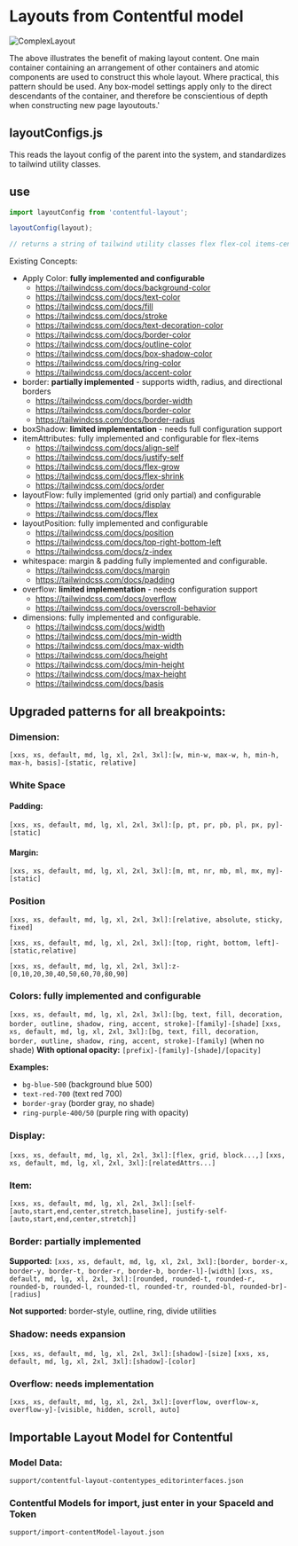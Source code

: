 # Layouts from Contentful model
![ComplexLayout](https://github.com/user-attachments/assets/e9a67bc5-8342-4f19-aa97-57b9668eaee0)

The above illustrates the benefit of making layout content. One main container containing an arrangement of other containers and atomic components are used to construct this whole layout. Where practical, this pattern should be used. Any box-model settings apply only to the direct descendants of the container, and therefore be conscientious of depth when constructing new page layoutouts.'

## layoutConfigs.js
This reads the layout config of the parent into the system, and standardizes to tailwind utility classes. 

## use
```js
import layoutConfig from 'contentful-layout';

layoutConfig(layout);

// returns a string of tailwind utility classes flex flex-col items-center justify-center....
```
Existing Concepts:
* Apply Color: **fully implemented and configurable**
  * https://tailwindcss.com/docs/background-color
  * https://tailwindcss.com/docs/text-color
  * https://tailwindcss.com/docs/fill
  * https://tailwindcss.com/docs/stroke
  * https://tailwindcss.com/docs/text-decoration-color
  * https://tailwindcss.com/docs/border-color
  * https://tailwindcss.com/docs/outline-color
  * https://tailwindcss.com/docs/box-shadow-color
  * https://tailwindcss.com/docs/ring-color
  * https://tailwindcss.com/docs/accent-color
* border: **partially implemented** - supports width, radius, and directional borders
  * https://tailwindcss.com/docs/border-width
  * https://tailwindcss.com/docs/border-color
  * https://tailwindcss.com/docs/border-radius
* boxShadow: **limited implementation** - needs full configuration support
* itemAttributes: fully implemented and configurable for flex-items
  * https://tailwindcss.com/docs/align-self
  * https://tailwindcss.com/docs/justify-self
  * https://tailwindcss.com/docs/flex-grow
  * https://tailwindcss.com/docs/flex-shrink
  * https://tailwindcss.com/docs/order
* layoutFlow: fully implemented (grid only partial) and configurable
  * https://tailwindcss.com/docs/display
  * https://tailwindcss.com/docs/flex
* layoutPosition: fully implemented and configurable
  * https://tailwindcss.com/docs/position
  * https://tailwindcss.com/docs/top-right-bottom-left
  * https://tailwindcss.com/docs/z-index
* whitespace: margin & padding fully implemented and configurable.
  * https://tailwindcss.com/docs/margin
  * https://tailwindcss.com/docs/padding
* overflow: **limited implementation** - needs configuration support
  * https://tailwindcss.com/docs/overflow
  * https://tailwindcss.com/docs/overscroll-behavior
* dimensions: fully implemented and configurable.
  * https://tailwindcss.com/docs/width
  * https://tailwindcss.com/docs/min-width
  * https://tailwindcss.com/docs/max-width
  * https://tailwindcss.com/docs/height
  * https://tailwindcss.com/docs/min-height
  * https://tailwindcss.com/docs/max-height
  * https://tailwindcss.com/docs/basis

## Upgraded patterns for all breakpoints:

### Dimension:
`[xxs, xs, default, md, lg, xl, 2xl, 3xl]:[w, min-w, max-w, h, min-h, max-h, basis]-[static, relative]`

### White Space
####  Padding:
`[xxs, xs, default, md, lg, xl, 2xl, 3xl]:[p, pt, pr, pb, pl, px, py]-[static]`

####  Margin:
`[xxs, xs, default, md, lg, xl, 2xl, 3xl]:[m, mt, nr, mb, ml, mx, my]-[static]`

### Position
`[xxs, xs, default, md, lg, xl, 2xl, 3xl]:[relative, absolute, sticky, fixed]`

`[xxs, xs, default, md, lg, xl, 2xl, 3xl]:[top, right, bottom, left]-[static,relative]`

`[xxs, xs, default, md, lg, xl, 2xl, 3xl]:z-[0,10,20,30,40,50,60,70,80,90]`

### Colors: **fully implemented and configurable**
`[xxs, xs, default, md, lg, xl, 2xl, 3xl]:[bg, text, fill, decoration, border, outline, shadow, ring, accent, stroke]-[family]-[shade]`
`[xxs, xs, default, md, lg, xl, 2xl, 3xl]:[bg, text, fill, decoration, border, outline, shadow, ring, accent, stroke]-[family]` (when no shade)
**With optional opacity:** `[prefix]-[family]-[shade]/[opacity]`

**Examples:**
- `bg-blue-500` (background blue 500)
- `text-red-700` (text red 700) 
- `border-gray` (border gray, no shade)
- `ring-purple-400/50` (purple ring with opacity)

### Display:
`[xxs, xs, default, md, lg, xl, 2xl, 3xl]:[flex, grid, block...,]`
`[xxs, xs, default, md, lg, xl, 2xl, 3xl]:[relatedAttrs...]`

### Item:
`[xxs, xs, default, md, lg, xl, 2xl, 3xl]:[self-[auto,start,end,center,stretch,baseline], justify-self-[auto,start,end,center,stretch]]`

### Border: **partially implemented**
**Supported:**
`[xxs, xs, default, md, lg, xl, 2xl, 3xl]:[border, border-x, border-y, border-t, border-r, border-b, border-l]-[width]`
`[xxs, xs, default, md, lg, xl, 2xl, 3xl]:[rounded, rounded-t, rounded-r, rounded-b, rounded-l, rounded-tl, rounded-tr, rounded-bl, rounded-br]-[radius]`

**Not supported:** border-style, outline, ring, divide utilities

### Shadow: **needs expansion**
`[xxs, xs, default, md, lg, xl, 2xl, 3xl]:[shadow]-[size]`
`[xxs, xs, default, md, lg, xl, 2xl, 3xl]:[shadow]-[color]`

### Overflow: **needs implementation**
`[xxs, xs, default, md, lg, xl, 2xl, 3xl]:[overflow, overflow-x, overflow-y]-[visible, hidden, scroll, auto]`

## Importable Layout Model for Contentful
### Model Data:
`support/contentful-layout-contentypes_editorinterfaces.json`
### Contentful Models for import, just enter in your SpaceId and Token
`support/import-contentModel-layout.json`

